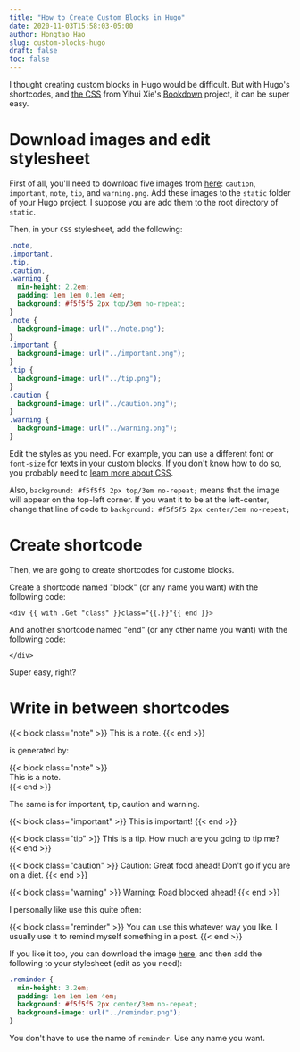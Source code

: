 ```yaml
---
title: "How to Create Custom Blocks in Hugo"
date: 2020-11-03T15:58:03-05:00
author: Hongtao Hao
slug: custom-blocks-hugo
draft: false
toc: false
---
```

I thought creating custom blocks in Hugo would be difficult. But with Hugo's shortcodes, and [the CSS](https://github.com/rstudio/bookdown/blob/master/inst/examples/css/style.css) from Yihui Xie's [Bookdown](https://github.com/rstudio/bookdown) project, it can be super easy. 

# Download images and edit stylesheet

First of all, you'll need to download five images from [here](https://github.com/rstudio/bookdown/tree/master/inst/examples/images): `caution`, `important`, `note`, `tip`, and `warning.png`. Add these images to the `static` folder of your Hugo project. I suppose you are add them to the root directory of `static`. 

Then, in your `CSS` stylesheet, add the following:

```css
.note,
.important,
.tip,
.caution,
.warning {
  min-height: 2.2em;
  padding: 1em 1em 0.1em 4em;
  background: #f5f5f5 2px top/3em no-repeat;
} 
.note {
  background-image: url("../note.png");
}
.important {
  background-image: url("../important.png");
}
.tip {
  background-image: url("../tip.png");
}
.caution {
  background-image: url("../caution.png");
}
.warning {
  background-image: url("../warning.png");
}
```

Edit the styles as you need. For example, you can use a different font or `font-size` for texts in your custom blocks. If you don't know how to do so, you probably need to [learn more about CSS](https://www.w3schools.com/Css/). 

Also, `background: #f5f5f5 2px top/3em no-repeat;` means that the image will appear on the top-left corner. If you want it to be at the left-center, change that line of code to `background: #f5f5f5 2px center/3em no-repeat;`

# Create shortcode

Then, we are going to create shortcodes for custome blocks. 

Create a shortcode named "block" (or any name you want) with the following code:

```
<div {{ with .Get "class" }}class="{{.}}"{{ end }}>
```

And another shortcode named "end" (or any other name you want) with the following code:

```
</div>
```

Super easy, right?

# Write in between shortcodes
{{< block class="note" >}}
This is a note.
{{< end >}}

is generated by:

{{&lt;  block class=&quot;note&quot;  &gt;}} </br>
This is a note. </br>
{{&lt; end &gt;}}

The same is for important, tip, caution and warning. 

{{< block class="important" >}}
This is important!
{{< end >}}

{{< block class="tip" >}}
This is a tip. How much are you going to tip me?
{{< end >}}

{{< block class="caution" >}}
Caution: Great food ahead! Don't go if you are on a diet.
{{< end >}}

{{< block class="warning" >}}
Warning: Road blocked ahead!
{{< end >}}

I personally like use this quite often:

{{< block class="reminder" >}}
You can use this whatever way you like. I usually use it to remind myself something in a post. 
{{< end >}}

If you like it too, you can download the image [here](http://gdut_yy.gitee.io/doc-csstdg4/ch1.html#_1-6-feature-queries), and then add the following to your stylesheet (edit as you need):

```css
.reminder {
  min-height: 3.2em;
  padding: 1em 1em 1em 4em;
  background: #f5f5f5 2px center/3em no-repeat;
  background-image: url("../reminder.png");
}
```

You don't have to use the name of `reminder`. Use any name you want. 